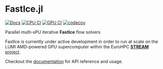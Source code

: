 # FastIce.jl
[![Docs](https://img.shields.io/badge/docs-dev-blue.svg)](https://PTsolvers.github.io/FastIce.jl/dev)
[![CPU CI](https://github.com/PTsolvers/FastIce.jl/actions/workflows/UnitTests.yml/badge.svg)](https://github.com/PTsolvers/FastIce.jl/actions/workflows/UnitTests.yml)
[![GPU CI](https://badge.buildkite.com/fac6909b4e3a4183ea260bb54f735ddf0657825a421cc634c7.svg)](https://buildkite.com/julialang/fastice-dot-jl)
[![codecov](https://codecov.io/gh/PTsolvers/FastIce.jl/branch/iu/api/graph/badge.svg?token=KDB0GQQDT7)](https://codecov.io/gh/PTsolvers/FastIce.jl)

Parallel multi-xPU iterative **FastIce** flow solvers

FastIce is currently under active development in order to run at scale on the LUMI AMD-powered GPU supercomputer within the EuroHPC [**STREAM** project](https://ptsolvers.github.io/GPU4GEO/stream/).

Checkout the [documentation](https://PTsolvers.github.io/FastIce.jl/dev) for API reference and usage.
